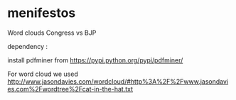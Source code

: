 menifestos
==========

Word clouds Congress vs BJP


dependency :

install pdfminer from https://pypi.python.org/pypi/pdfminer/


For word cloud we used http://www.jasondavies.com/wordcloud/#http%3A%2F%2Fwww.jasondavies.com%2Fwordtree%2Fcat-in-the-hat.txt
